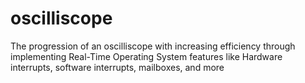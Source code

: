 # oscilliscope
The progression of an oscilliscope with increasing efficiency through implementing Real-Time Operating System features like Hardware interrupts, software interrupts, mailboxes, and more
